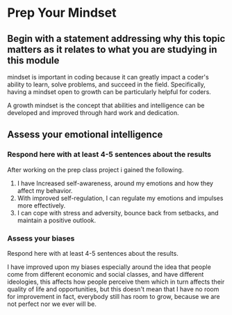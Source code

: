 # Prep Your Mindset

## Begin with a statement addressing why this topic matters as it relates to what you are studying in this module

mindset is important in coding because it can greatly impact a coder's ability to learn, solve problems, and succeed in the field. Specifically, having a mindset open to growth can be particularly helpful for coders.

A growth mindset is the concept that abilities and intelligence can be developed and improved through hard work and dedication.


## Assess your emotional intelligence
### Respond here with at least 4-5 sentences about the results

After working on the prep class project i gained the following.

1. I have Increased self-awareness, around my emotions and how they affect my behavior.
2. With improved self-regulation, I can regulate my emotions and impulses more effectively.
3. I can cope with stress and adversity, bounce back from setbacks, and maintain a positive outlook.

### Assess your biases
Respond here with at least 4-5 sentences about the results.

I have improved upon my biases especially around the idea that people come from different economic and social classes, and have different ideologies, this affects how people perceive them which in turn affects their quality of life and opportunities, but this doesn't mean that I have no room for improvement in fact, everybody still has room to grow, because we are not perfect nor we ever will be.